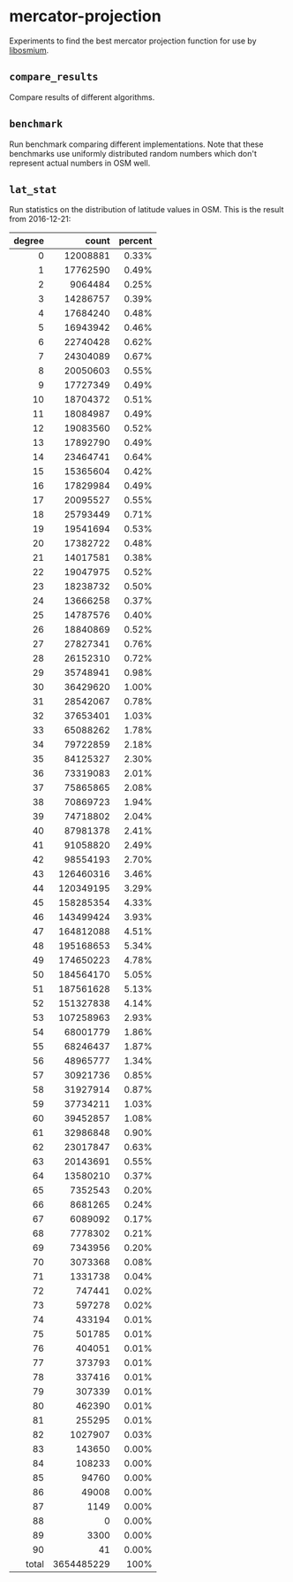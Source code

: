 
# mercator-projection

Experiments to find the best mercator projection function for use by
[libosmium](http://osmcode.org/libosmium).

## `compare_results`

Compare results of different algorithms.

## `benchmark`

Run benchmark comparing different implementations. Note that these benchmarks
use uniformly distributed random numbers which don't represent actual numbers
in OSM well.

## `lat_stat`

Run statistics on the distribution of latitude values in OSM. This is the
result from 2016-12-21:

| degree | count | percent |
| -----: | ----: | ------: |
| 0 | 12008881 | 0.33% |
| 1 | 17762590 | 0.49% |
| 2 | 9064484 | 0.25% |
| 3 | 14286757 | 0.39% |
| 4 | 17684240 | 0.48% |
| 5 | 16943942 | 0.46% |
| 6 | 22740428 | 0.62% |
| 7 | 24304089 | 0.67% |
| 8 | 20050603 | 0.55% |
| 9 | 17727349 | 0.49% |
| 10 | 18704372 | 0.51% |
| 11 | 18084987 | 0.49% |
| 12 | 19083560 | 0.52% |
| 13 | 17892790 | 0.49% |
| 14 | 23464741 | 0.64% |
| 15 | 15365604 | 0.42% |
| 16 | 17829984 | 0.49% |
| 17 | 20095527 | 0.55% |
| 18 | 25793449 | 0.71% |
| 19 | 19541694 | 0.53% |
| 20 | 17382722 | 0.48% |
| 21 | 14017581 | 0.38% |
| 22 | 19047975 | 0.52% |
| 23 | 18238732 | 0.50% |
| 24 | 13666258 | 0.37% |
| 25 | 14787576 | 0.40% |
| 26 | 18840869 | 0.52% |
| 27 | 27827341 | 0.76% |
| 28 | 26152310 | 0.72% |
| 29 | 35748941 | 0.98% |
| 30 | 36429620 | 1.00% |
| 31 | 28542067 | 0.78% |
| 32 | 37653401 | 1.03% |
| 33 | 65088262 | 1.78% |
| 34 | 79722859 | 2.18% |
| 35 | 84125327 | 2.30% |
| 36 | 73319083 | 2.01% |
| 37 | 75865865 | 2.08% |
| 38 | 70869723 | 1.94% |
| 39 | 74718802 | 2.04% |
| 40 | 87981378 | 2.41% |
| 41 | 91058820 | 2.49% |
| 42 | 98554193 | 2.70% |
| 43 | 126460316 | 3.46% |
| 44 | 120349195 | 3.29% |
| 45 | 158285354 | 4.33% |
| 46 | 143499424 | 3.93% |
| 47 | 164812088 | 4.51% |
| 48 | 195168653 | 5.34% |
| 49 | 174650223 | 4.78% |
| 50 | 184564170 | 5.05% |
| 51 | 187561628 | 5.13% |
| 52 | 151327838 | 4.14% |
| 53 | 107258963 | 2.93% |
| 54 | 68001779 | 1.86% |
| 55 | 68246437 | 1.87% |
| 56 | 48965777 | 1.34% |
| 57 | 30921736 | 0.85% |
| 58 | 31927914 | 0.87% |
| 59 | 37734211 | 1.03% |
| 60 | 39452857 | 1.08% |
| 61 | 32986848 | 0.90% |
| 62 | 23017847 | 0.63% |
| 63 | 20143691 | 0.55% |
| 64 | 13580210 | 0.37% |
| 65 | 7352543 | 0.20% |
| 66 | 8681265 | 0.24% |
| 67 | 6089092 | 0.17% |
| 68 | 7778302 | 0.21% |
| 69 | 7343956 | 0.20% |
| 70 | 3073368 | 0.08% |
| 71 | 1331738 | 0.04% |
| 72 | 747441 | 0.02% |
| 73 | 597278 | 0.02% |
| 74 | 433194 | 0.01% |
| 75 | 501785 | 0.01% |
| 76 | 404051 | 0.01% |
| 77 | 373793 | 0.01% |
| 78 | 337416 | 0.01% |
| 79 | 307339 | 0.01% |
| 80 | 462390 | 0.01% |
| 81 | 255295 | 0.01% |
| 82 | 1027907 | 0.03% |
| 83 | 143650 | 0.00% |
| 84 | 108233 | 0.00% |
| 85 | 94760 | 0.00% |
| 86 | 49008 | 0.00% |
| 87 | 1149 | 0.00% |
| 88 | 0 | 0.00% |
| 89 | 3300 | 0.00% |
| 90 | 41 | 0.00% |
| total | 3654485229 | 100% |

